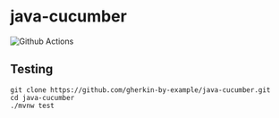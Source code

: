# java-cucumber

![Github Actions](https://github.com/gherkin-by-example/java-jbehave/actions/workflows/maven.yml/badge.svg)

## Testing

```
git clone https://github.com/gherkin-by-example/java-cucumber.git
cd java-cucumber
./mvnw test
```

